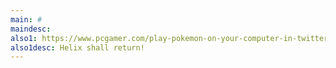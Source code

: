```yaml
---
main: #
maindesc: 
also1: https://www.pcgamer.com/play-pokemon-on-your-computer-in-twitter-in-someones-avatar/
also1desc: Helix shall return!
---
```

